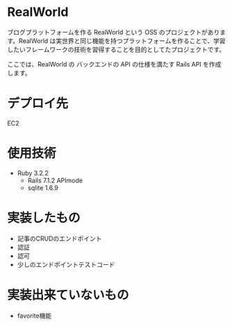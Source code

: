 # RealWorld
ブログプラットフォームを作る RealWorld という OSS のプロジェクトがあります。RealWorld は実世界と同じ機能を持つプラットフォームを作ることで、学習したいフレームワークの技術を習得することを目的としてたプロジェクトです。

ここでは、RealWorld の バックエンドの API の仕様を満たす Rails API を作成します。

# デプロイ先
EC2

# 使用技術
- Ruby 3.2.2
  - Rails 7.1.2 APImode
  - sqlite 1.6.9

# 実装したもの
- 記事のCRUDのエンドポイント
- 認証
- 認可
- 少しのエンドポイントテストコード

# 実装出来ていないもの
- favorite機能
